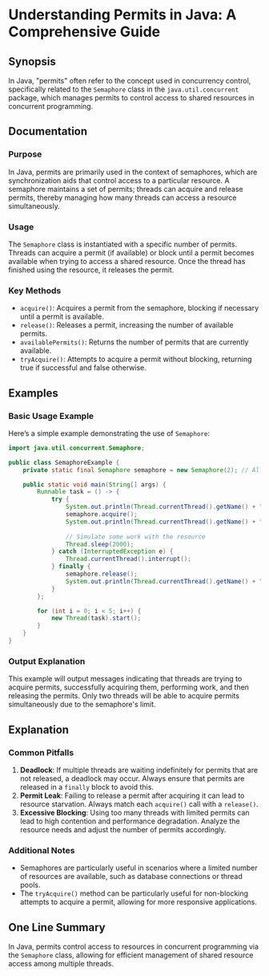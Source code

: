 <!--
Meta Description: # Understanding Permits in Java: A Comprehensive Guide ## Synopsis In Java, "permits" often refer to the concept used in concurrency control, specific...
Meta Keywords: permits, semaphore, permit, acquire, resource
-->

# Understanding Permits in Java: A Comprehensive Guide

## Synopsis
In Java, "permits" often refer to the concept used in concurrency control, specifically related to the `Semaphore` class in the `java.util.concurrent` package, which manages permits to control access to shared resources in concurrent programming.

## Documentation
### Purpose
In Java, permits are primarily used in the context of semaphores, which are synchronization aids that control access to a particular resource. A semaphore maintains a set of permits; threads can acquire and release permits, thereby managing how many threads can access a resource simultaneously.

### Usage
The `Semaphore` class is instantiated with a specific number of permits. Threads can acquire a permit (if available) or block until a permit becomes available when trying to access a shared resource. Once the thread has finished using the resource, it releases the permit.

### Key Methods
- `acquire()`: Acquires a permit from the semaphore, blocking if necessary until a permit is available.
- `release()`: Releases a permit, increasing the number of available permits.
- `availablePermits()`: Returns the number of permits that are currently available.
- `tryAcquire()`: Attempts to acquire a permit without blocking, returning true if successful and false otherwise.

## Examples
### Basic Usage Example
Here’s a simple example demonstrating the use of `Semaphore`:

```java
import java.util.concurrent.Semaphore;

public class SemaphoreExample {
    private static final Semaphore semaphore = new Semaphore(2); // Allow 2 permits

    public static void main(String[] args) {
        Runnable task = () -> {
            try {
                System.out.println(Thread.currentThread().getName() + " is trying to acquire a permit.");
                semaphore.acquire();
                System.out.println(Thread.currentThread().getName() + " has acquired a permit.");
                
                // Simulate some work with the resource
                Thread.sleep(2000);
            } catch (InterruptedException e) {
                Thread.currentThread().interrupt();
            } finally {
                semaphore.release();
                System.out.println(Thread.currentThread().getName() + " has released a permit.");
            }
        };

        for (int i = 0; i < 5; i++) {
            new Thread(task).start();
        }
    }
}
```

### Output Explanation
This example will output messages indicating that threads are trying to acquire permits, successfully acquiring them, performing work, and then releasing the permits. Only two threads will be able to acquire permits simultaneously due to the semaphore's limit.

## Explanation
### Common Pitfalls
1. **Deadlock**: If multiple threads are waiting indefinitely for permits that are not released, a deadlock may occur. Always ensure that permits are released in a `finally` block to avoid this.
2. **Permit Leak**: Failing to release a permit after acquiring it can lead to resource starvation. Always match each `acquire()` call with a `release()`.
3. **Excessive Blocking**: Using too many threads with limited permits can lead to high contention and performance degradation. Analyze the resource needs and adjust the number of permits accordingly.

### Additional Notes
- Semaphores are particularly useful in scenarios where a limited number of resources are available, such as database connections or thread pools.
- The `tryAcquire()` method can be particularly useful for non-blocking attempts to acquire a permit, allowing for more responsive applications.

## One Line Summary
In Java, permits control access to resources in concurrent programming via the `Semaphore` class, allowing for efficient management of shared resource access among multiple threads.